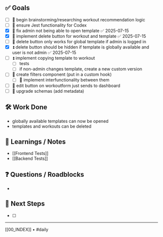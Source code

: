 ## ✅ Goals
- [ ] 🔺 begin brainstorming/researching workout recommendation logic
- [ ] 🔺 ensure Jest functionality for Codex
- [x] 🔺 fix admin not being able to open template ✅ 2025-07-15
- [x] 🔺 implement delete button for workout and template ✅ 2025-07-15
- [ ] 🔺 delete button only works for global template if admin is logged in
- [x] ⏫ delete button should be hidden if template is globally available and user is not admin ✅ 2025-07-15
- [ ] ⏫ implement copying template to workout
	- [ ] tests
	- [ ] if non-admin changes template, create a new custom version
- [ ] 🔽  create filters component (put in a custom hook)
	- [ ] 🔽 implement interfunctionality between them
- [ ] 🔽  edit button on workoutform just sends to dashboard
- [ ] 🔽 upgrade schemas (add metadata)

## 🛠️ Work Done
-  globally available templates can now be opened
- templates and workouts can be deleted

## 🧠 Learnings / Notes
- [[Frontend Tests]]
- [[Backend Tests]]

## ❓ Questions / Roadblocks
- 

## 🔁 Next Steps
- [ ] 

---
[[00_INDEX]] • #daily
